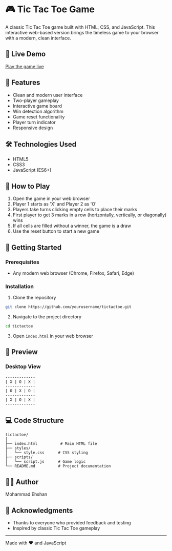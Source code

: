 # 🎮 Tic Tac Toe Game

A classic Tic Tac Toe game built with HTML, CSS, and JavaScript. This interactive web-based version brings the timeless game to your browser with a modern, clean interface.

## 🔗 Live Demo
[Play the game live](https://tic-tac-toe-ehshan.netlify.app/)

## 🌟 Features

- Clean and modern user interface
- Two-player gameplay
- Interactive game board
- Win detection algorithm
- Game reset functionality
- Player turn indicator
- Responsive design

## 🛠️ Technologies Used

- HTML5
- CSS3
- JavaScript (ES6+)

## 🎯 How to Play

1. Open the game in your web browser
2. Player 1 starts as 'X' and Player 2 as 'O'
3. Players take turns clicking empty cells to place their marks
4. First player to get 3 marks in a row (horizontally, vertically, or diagonally) wins
5. If all cells are filled without a winner, the game is a draw
6. Use the reset button to start a new game

## 🚀 Getting Started

### Prerequisites
- Any modern web browser (Chrome, Firefox, Safari, Edge)

### Installation

1. Clone the repository
```bash
git clone https://github.com/yourusername/tictactoe.git
```

2. Navigate to the project directory
```bash
cd tictactoe
```

3. Open `index.html` in your web browser

## 📱 Preview

### Desktop View
```
-------------
| X | O | X |
-------------
| O | X | O |
-------------
| X | O | X |
-------------
```

## 💻 Code Structure

```
tictactoe/
│
├── index.html          # Main HTML file
├── styles/
│   └── style.css      # CSS styling
├── scripts/
│   └── script.js      # Game logic
└── README.md          # Project documentation
```

## 👨‍💻 Author

Mohammad Ehshan

## 🙏 Acknowledgments

- Thanks to everyone who provided feedback and testing
- Inspired by classic Tic Tac Toe gameplay

---

Made with ❤️ and JavaScript
